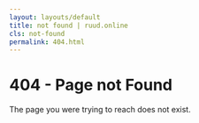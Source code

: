 ```yaml
---
layout: layouts/default
title: not found | ruud.online
cls: not-found
permalink: 404.html
---
```


# 404 - Page not Found

The page you were trying to reach does not exist.
